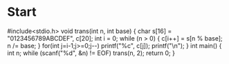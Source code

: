 # Start
#include<stdio.h>
void trans(int n, int base)
{
	char s[16] = "0123456789ABCDEF", c[20];
	int i = 0;
	while (n > 0)
	{
		c[i++] = s[n % base];
		n /= base;
	}
	for(int j=i-1;j>=0;j--)
	printf("%c", c[j]);
	printf("\n");
}
int main()
{
	int n;
	while (scanf("%d", &n) != EOF)
		trans(n, 2);
	return 0;
}
